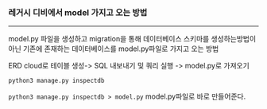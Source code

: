 
### 레거시 디비에서 model 가지고 오는 방법
-----------------
model.py 파일을 생성하고 migration을 통해 데이터베이스 스키마를 생성하는방법이 아닌
기존에 존재하는 데이터베이스를 model.py파일로 가지고 오는 방법

ERD cloud로 테이블 생성-> SQL 내보내기 및 쿼리 실행 -> model.py로 가져오기

`python3 manage.py inspectdb`

`python3 manage.py inspectdb > model.py` 
model.py파일로 바로 만들어준다.
